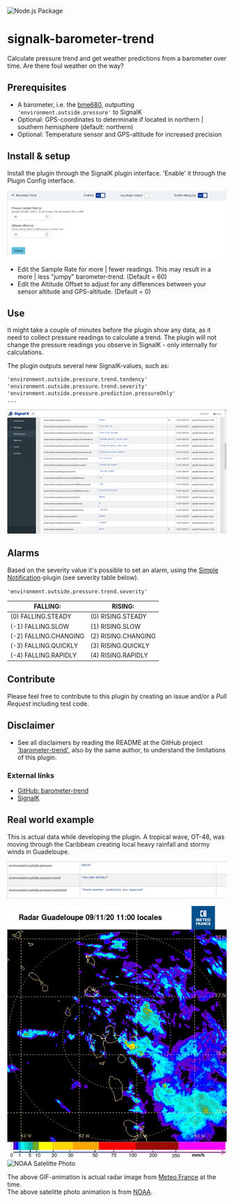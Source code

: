 ![Node.js Package](https://github.com/oyve/signalk-barometer-trend/workflows/Node.js%20Package/badge.svg)

# signalk-barometer-trend
Calculate pressure trend and get weather predictions from a barometer over time. Are there foul weather on the way?

## Prerequisites
- A barometer, i.e. the [bme680](https://www.google.com/search?client=firefox-b-d&q=bme680), outputting `'environment.outside.pressure'` to SignalK
- Optional: GPS-coordinates to determinate if located in northern | southern hemisphere (default: northern)
- Optional: Temperature sensor and GPS-altitude for increased precision

## Install & setup
Install the plugin through the SignalK plugin interface. 'Enable' it through the Plugin Config interface.

![SignalK Plugin Config](/images/pluginConfig.png)

- Edit the Sample Rate for more | fewer readings. This may result in a more | less "jumpy" barometer-trend. (Default = 60)
- Edit the Altitude Offset to adjust for any differences between your sensor altitude and GPS-altitude. (Default = 0)

## Use
It might take a couple of minutes before the plugin show any data, as it need to collect pressure readings to calculate a trend. The plugin will not change the pressure readings you observe in SignalK - only internally for calculations.

The plugin outputs several new SignalK-values, such as:

```
'environment.outside.pressure.trend.tendency'
'environment.outside.pressure.trend.severity'
'environment.outside.pressure.prediction.pressureOnly'
...
```

![SignalK Data Browser](/images/signalk_barometer_trend.png)

## Alarms
Based on the severity value it's possible to set an alarm, using the [Simple Notification](https://github.com/sbender9/signalk-simple-notifications)-plugin (see severity table below).

`'environment.outside.pressure.trend.severity'`

FALLING: | RISING:
------------ | -------------
(0) FALLING.STEADY | (0) RISING.STEADY
(-1) FALLING.SLOW | (1) RISING.SLOW
(-2) FALLING.CHANGING | (2) RISING.CHANGING
(-3) FALLING.QUICKLY | (3) RISING.QUICKLY
(-4) FALLING.RAPIDLY | (4) RISING.RAPIDLY

## Contribute
Please feel free to contribute to this plugin by creating an issue and/or a *Pull Request* including test code.

## Disclaimer
- See all disclaimers by reading the README at the GitHub project ['barometer-trend'](https://github.com/oyve/barometer-trend), also by the same author, to understand the limitations of this plugin.

### External links
* [GitHub: barometer-trend](https://github.com/oyve/barometer-trend)
* [SignalK](http://signalk.org/)

## Real world example
This is actual data while developing the plugin. A tropical wave, OT-48, was moving through the Caribbean creating local heavy rainfall and stormy winds in Guadeloupe.

![SigK Pressure Trend](/images/sigk_pressuretrend.jpg)

![Meteo France - Guadeloupe Radar](/images/anim_radar_guad_mf_com.gif)
<img src="/images/noaa_carib_anim.gif" width="600" alt="NOAA Satelitte Photo">

The above GIF-animation is actual radar image from [Meteo France](http://www.meteo.fr/temps/domtom/antilles/pack-public/animation/anim_radar_mart_mf_com.html) at the time.\
The above satelitte photo animation is from [NOAA](https://www.nhc.noaa.gov/satellite.php).